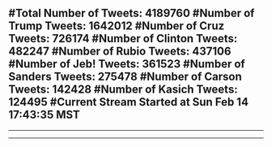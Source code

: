 #Total Number of Tweets: 4189760 
#Number of Trump Tweets: 1642012
#Number of Cruz Tweets: 726174
#Number of Clinton Tweets: 482247
#Number of Rubio Tweets: 437106
#Number of Jeb! Tweets: 361523
#Number of Sanders Tweets: 275478
#Number of Carson Tweets: 142428
#Number of Kasich Tweets: 124495
#Current Stream Started at Sun Feb 14 17:43:35 MST
---
---
---
